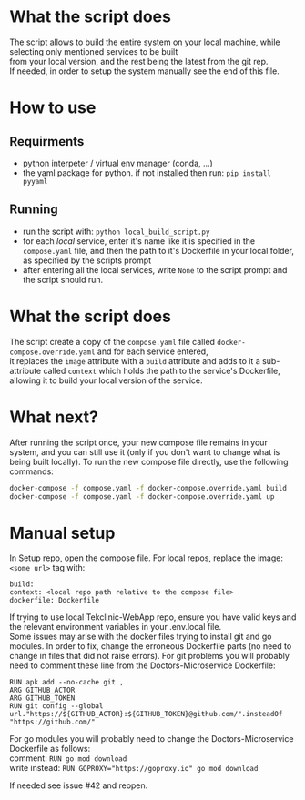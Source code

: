 # What the script does
The script allows to build the entire system on your local machine, while selecting only mentioned services to be built  
from your local version, and the rest being the latest from the git rep.  
If needed, in order to setup the system manually see the end of this file.

# How to use
## Requirments
- python interpeter / virtual env manager (conda, ...)
- the yaml package for python. if not installed then run: ` pip install pyyaml `

## Running
- run the script with: ```python local_build_script.py```
- for each *local* service, enter it's name like it is specified in the `compose.yaml` file, and then the path to it's Dockerfile in your local folder, as specified by the scripts prompt
- after entering all the local services, write `None` to the script prompt and the script should run.

# What the script does
The script create a copy of the `compose.yaml` file called `docker-compose.override.yaml` and for each service entered,  
it replaces the `image` attribute with a `build` attribute and adds to it a sub-attribute called `context` which holds the path to the service's Dockerfile, allowing it to build your local version of the service.

# What next?
After running the script once, your new compose file remains in your system, and you can still use it (only if you don't want to change what is being built locally).
To run the new compose file directly, use the following commands:
```bash
docker-compose -f compose.yaml -f docker-compose.override.yaml build  
docker-compose -f compose.yaml -f docker-compose.override.yaml up
```


# Manual setup
In Setup repo, open the compose file.
For local repos, replace the image: `<some url>` tag with:
```
build:
context: <local repo path relative to the compose file>
dockerfile: Dockerfile
```
If trying to use local Tekclinic-WebApp repo, ensure you have valid keys and the relevant environment variables in your .env.local file.  
Some issues may arise with the docker files trying to install git and go modules. In order to fix, change the erroneous Dockerfile parts (no need to change in files that did not raise errors).
For git problems you will probably need to comment these line from the Doctors-Microservice Dockerfile:
```
RUN apk add --no-cache git ,
ARG GITHUB_ACTOR 
ARG GITHUB_TOKEN
RUN git config --global url."https://${GITHUB_ACTOR}:${GITHUB_TOKEN}@github.com/".insteadOf "https://github.com/"
``` 
For go modules you will probably need to change the Doctors-Microservice Dockerfile as follows:  
comment: `RUN go mod download`  
write instead: `RUN GOPROXY="https://goproxy.io" go mod download`

If needed see issue #42 and reopen.
